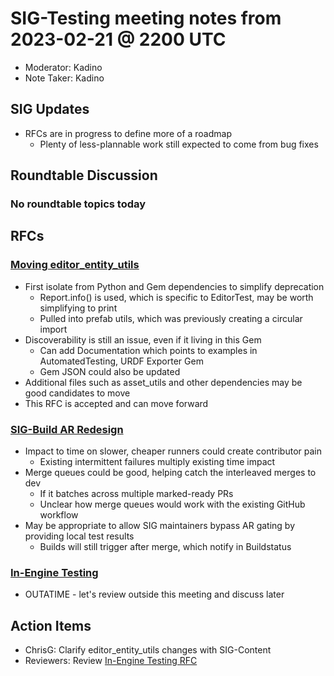 # SIG-Testing meeting notes from 2023-02-21 @ 2200 UTC

* Moderator: Kadino
* Note Taker: Kadino

## SIG Updates

* RFCs are in progress to define more of a roadmap
  * Plenty of less-plannable work still expected to come from bug fixes

## Roundtable Discussion

### No roundtable topics today

## RFCs

### [Moving editor_entity_utils](https://github.com/o3de/sig-testing/issues/67)

* First isolate from Python and Gem dependencies to simplify deprecation
  * Report.info() is used, which is specific to EditorTest, may be worth simplifying to print
  * Pulled into prefab utils, which was previously creating a circular import
* Discoverability is still an issue, even if it living in this Gem
  * Can add Documentation which points to examples in AutomatedTesting, URDF Exporter Gem
  * Gem JSON could also be updated
* Additional files such as asset_utils and other dependencies may be good candidates to move
* This RFC is accepted and can move forward 

### [SIG-Build AR Redesign](https://github.com/o3de/sig-build/issues/77)

* Impact to time on slower, cheaper runners could create contributor pain
  * Existing intermittent failures multiply existing time impact
* Merge queues could be good, helping catch the interleaved merges to dev
  * If it batches across multiple marked-ready PRs
  * Unclear how merge queues would work with the existing GitHub workflow
* May be appropriate to allow SIG maintainers bypass AR gating by providing local test results
  * Builds will still trigger after merge, which notify in Buildstatus

### [In-Engine Testing](https://discord.com/channels/805939474655346758/816043958341861376/1075581974728671342)

* OUTATIME - let's review outside this meeting and discuss later

## Action Items

* ChrisG: Clarify editor_entity_utils changes with SIG-Content
* Reviewers: Review [In-Engine Testing RFC](https://discord.com/channels/805939474655346758/816043958341861376/1075581974728671342)
